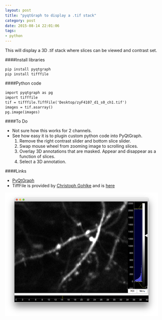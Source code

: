 ```yaml
---
layout: post
title: "pyqtGraph to display a .tif stack"
category: post
date: 2015-08-14 22:01:06
tags:
- python
---
```


This will display a 3D .tif stack where slices can be viewed and contrast set.

####Install libraries

	pip install pyqtgraph
	pip install tifffile

####Python code

	import pyqtgraph as pg
	import tifffile
	tif = tifffile.TiffFile('Desktop/zyF4107_d1_s0_ch1.tif')
	images = tif.asarray()
	pg.image(images)

####To Do
  - Not sure how this works for 2 channels.
  - See how easy it is to plugin custom python code into PyQtGraph.
    1. Remove the right contrast slider and bottom slice slider.
    2. Swap mouse wheel from zooming image to scrolling slices.
    3. Overlay 3D annotations that are masked. Appear and disappear as a function of slices.
    4. Select a 3D annotation.
  
####Links

  - [PyQtGraph](http://www.pyqtgraph.org)
  - TiffFile is provided by [Christoph Gohlke](http://www.lfd.uci.edu/%7Egohlke/) and is [here](http://www.lfd.uci.edu/~gohlke/code/tifffile.py.html)
	
<IMG SRC="/images/example-pyqtgraph.png" width=800>
